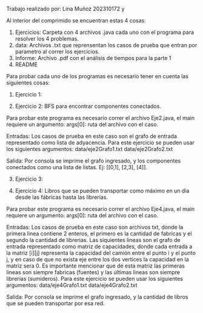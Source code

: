 Trabajo realizado por: Lina Muñoz 202310172 y 

Al interior del comprimido se encuentran estas 4 cosas:
1. Ejercicios: Carpeta con 4 archivos .java cada uno con el programa para resolver los 4 problemas.
2. data: Archivos .txt que reprensentan los casos de prueba que entran por parametro al correr los ejercicios.
3. Informe: Archivo .pdf con el análisis de tiempos para la parte 1
4. README

Para probar cada uno de los programas es necesario tener en cuenta las siguientes cosas:

1. Ejercicio 1:

2. Ejercicio 2: BFS para encontrar componentes conectados.

Para probar este programa es necesario correr el archivo Eje2.java, el main requiere un argumento: args[0]: ruta del archivo con el caso.

Entradas: Los casos de prueba en este caso son el grafo de entrada representado como lista de adyacencia. Para este ejercicio se pueden usar los siguientes argumentos: data/eje2Grafo1.txt data/eje2Grafo2.txt

Salida: Por consola se imprime el grafo ingresado, y los componentes conectados como una lista de listas. Ej: [[0,1], [2,3], [4]].

3. Ejercicio 3:

4. Ejercicio 4: Libros que se pueden transportar como máximo en un dia desde las fábricas hasta las librerías.

Para probar este programa es necesario correr el archivo Eje4.java, el main requiere un argumento: args[0]: ruta del archivo con el caso.

Entradas: Los casos de prueba en este caso son archivos txt, donde la primera linea contiene 2 enteros, el primero es la cantidad de fabricas y el segundo la cantidad de librerias. Las siquientes lineas son el grafo de entrada representado como matriz de capacidades, donde cada entrada a la matriz [i][j] representa la capacidad del camión entre el punto i y el punto j, y en caso de que no exista eje entre los dos vertices la capacidad en la matriz sera 0. Es importante mencionar que de esta matriz las primeras lineas son siempre fabricas (fuentes) y las últimas lineas son siempre librerias (sumideros).
Para este ejercicio se pueden usar los siguientes argumentos: data/eje4Grafo1.txt data/eje4Grafo2.txt

Salida: Por consola se imprime el grafo ingresado, y la cantidad de libros que se pueden transportar por esa red.